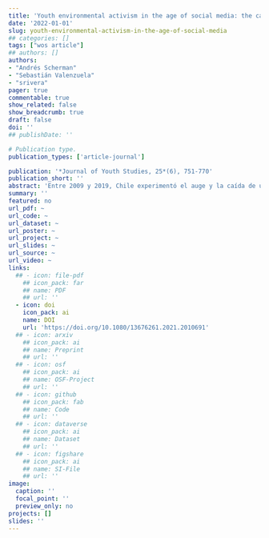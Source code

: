 ```yaml
---
title: 'Youth environmental activism in the age of social media: the case of Chile (2009-2019)'
date: '2022-01-01'
slug: youth-environmental-activism-in-the-age-of-social-media
## categories: []
tags: ["wos article"]
## authors: []
authors:
- "Andrés Scherman"
- "Sebastián Valenzuela"
- "srivera"
pager: true
commentable: true
show_related: false
show_breadcrumb: true
draft: false
doi: ''
## publishDate: ''

# Publication type.
publication_types: ['article-journal']

publication: '*Journal of Youth Studies, 25*(6), 751-770'
publication_short: ''
abstract: 'Entre 2009 y 2019, Chile experimentó el auge y la caída de un poderoso e influyente movimiento ecologista. Este movimiento impulsó protestas masivas contra proyectos energéticos y mineros a gran escala, bloqueando con éxito muchos de ellos. Aunque estas manifestaciones reunieron a personas de todas las edades y orígenes, los jóvenes fueron particularmente activos en la defensa del medio ambiente. Como nativos digitales, los jóvenes pueden experimentar con nuevas formas de implicarse en acciones participativas, especialmente a través de sitios de redes sociales, mensajería instantánea y otras aplicaciones sociales. Usamos datos de las encuestas anuales de Juventud, Participación y Uso de los Medios realizadas entre 2009 y 2019 para estudiar la relación a nivel individual entre los medios sociales y el activismo ambiental entre los jóvenes chilenos. Como era de esperar, encontramos que el uso de los medios sociales se asocia positivamente con la participación en temas ambientales. Sin embargo, esta relación es dinámica, debilitándose gradualmente con el tiempo. Así, nuestros resultados sugieren que los efectos de las redes sociales en el activismo medioambiental dependen de la etapa específica del ciclo de protesta. Concluimos con un debate sobre la relevancia de nuestros resultados y sus limitaciones.'
summary: ''
featured: no
url_pdf: ~
url_code: ~
url_dataset: ~
url_poster: ~
url_project: ~
url_slides: ~
url_source: ~
url_video: ~
links:
  ## - icon: file-pdf
    ## icon_pack: far
    ## name: PDF
    ## url: ''
  - icon: doi
    icon_pack: ai
    name: DOI
    url: 'https://doi.org/10.1080/13676261.2021.2010691'
  ## - icon: arxiv
    ## icon_pack: ai
    ## name: Preprint
    ## url: ''
  ## - icon: osf
    ## icon_pack: ai
    ## name: OSF-Project
    ## url: ''
  ## - icon: github
    ## icon_pack: fab
    ## name: Code
    ## url: ''
  ## - icon: dataverse
    ## icon_pack: ai
    ## name: Dataset
    ## url: ''
  ## - icon: figshare
    ## icon_pack: ai
    ## name: SI-File
    ## url: ''
image:
  caption: ''
  focal_point: ''
  preview_only: no
projects: []
slides: ''
---
```

